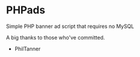# PHPads
Simple PHP banner ad script that requires no MySQL


A big thanks to those who've committed. 

- PhilTanner
